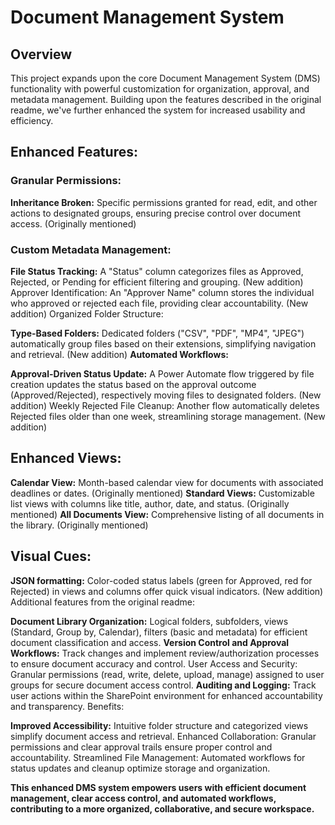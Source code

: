 # Document Management System

## Overview

This project expands upon the core Document Management System (DMS) functionality with powerful customization for organization, approval, and metadata management. Building upon the features described in the original readme, we've further enhanced the system for increased usability and efficiency.

## Enhanced Features:

### Granular Permissions:

**Inheritance Broken:** Specific permissions granted for read, edit, and other actions to designated groups, ensuring precise control over document access. (Originally mentioned)
### Custom Metadata Management:

**File Status Tracking:** A "Status" column categorizes files as Approved, Rejected, or Pending for efficient filtering and grouping. (New addition)
Approver Identification: An "Approver Name" column stores the individual who approved or rejected each file, providing clear accountability. (New addition)
Organized Folder Structure:

**Type-Based Folders:** Dedicated folders ("CSV", "PDF", "MP4", "JPEG") automatically group files based on their extensions, simplifying navigation and retrieval. (New addition)
**Automated Workflows:**

**Approval-Driven Status Update:** A Power Automate flow triggered by file creation updates the status based on the approval outcome (Approved/Rejected), respectively moving files to designated folders. (New addition)
Weekly Rejected File Cleanup: Another flow automatically deletes Rejected files older than one week, streamlining storage management. (New addition)
## Enhanced Views:

**Calendar View:** Month-based calendar view for documents with associated deadlines or dates. (Originally mentioned)
**Standard Views:** Customizable list views with columns like title, author, date, and status. (Originally mentioned)
**All Documents View:** Comprehensive listing of all documents in the library. (Originally mentioned)
## Visual Cues:

**JSON formatting:** Color-coded status labels (green for Approved, red for Rejected) in views and columns offer quick visual indicators. (New addition)
Additional features from the original readme:

**Document Library Organization:** Logical folders, subfolders, views (Standard, Group by, Calendar), filters (basic and metadata) for efficient document classification and access.
**Version Control and Approval Workflows:** Track changes and implement review/authorization processes to ensure document accuracy and control.
User Access and Security: Granular permissions (read, write, delete, upload, manage) assigned to user groups for secure document access control.
**Auditing and Logging:** Track user actions within the SharePoint environment for enhanced accountability and transparency.
Benefits:

**Improved Accessibility:** Intuitive folder structure and categorized views simplify document access and retrieval.
Enhanced Collaboration: Granular permissions and clear approval trails ensure proper control and accountability.
Streamlined File Management: Automated workflows for status updates and cleanup optimize storage and organization.

**This enhanced DMS system empowers users with efficient document management, clear access control, and automated workflows, contributing to a more organized, collaborative, and secure workspace.**
